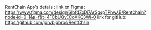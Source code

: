 RentChain App's details :
link on Figma : https://www.figma.com/design/6IbfdZxDj7ArSgqpTPhwAB/RentChain?node-id=0-1&p=f&t=4FCbUQvECoXKQ3Wi-0
link for gitHub: https://github.com/jonybigbros/RentChain
